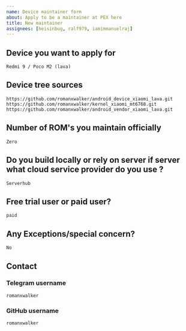 ```yaml
---
name: Device maintainer form
about: Apply to be a maintainer at PEX here
title: New maintainer
assignees: [heisinbug, ralf979, iamimmanuelraj]
---
```


## Device you want to apply for
```
Redmi 9 / Poco M2 (lava)
```

## Device tree sources
<!--
* Must be public on GitHub/GitLab
* Must add kernel and vendor as well
* Authorship should be proper
* Add common trees if applicable
-->
```
https://github.com/romanxwalker/android_device_xiaomi_lava.git
https://github.com/romanxwalker/kernel_xiaomi_mt6768.git
https://github.com/romanxwalker/android_vendor_xiaomi_lava.git
```

## Number of ROM's you maintain officially
```
Zero
```

## Do you build locally or rely on server if server what cloud service provider do you use ?
```
Serverhub
```
## Free trial user or paid user?
```
paid
```

## Any Exceptions/special concern?
```
No
```

## Contact

### Telegram username
```
romanxwalker
```

### GitHub username
```
romanxwalker 
```
